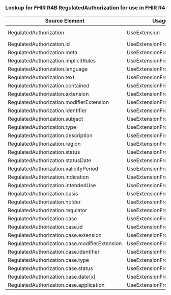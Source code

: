 ### Lookup for FHIR R4B RegulatedAuthorization for use in FHIR R4

| Source Element | Usage | Target |
| -------------- | ----- | ------ |
| RegulatedAuthorization | UseExtension | http://hl7.org/fhir/4.3/StructureDefinition/extension-RegulatedAuthorization |
| RegulatedAuthorization.id | UseExtensionFromAncestor | - |
| RegulatedAuthorization.meta | UseExtensionFromAncestor | - |
| RegulatedAuthorization.implicitRules | UseExtensionFromAncestor | - |
| RegulatedAuthorization.language | UseExtensionFromAncestor | - |
| RegulatedAuthorization.text | UseExtensionFromAncestor | - |
| RegulatedAuthorization.contained | UseExtensionFromAncestor | - |
| RegulatedAuthorization.extension | UseExtensionFromAncestor | - |
| RegulatedAuthorization.modifierExtension | UseExtensionFromAncestor | - |
| RegulatedAuthorization.identifier | UseExtensionFromAncestor | - |
| RegulatedAuthorization.subject | UseExtensionFromAncestor | - |
| RegulatedAuthorization.type | UseExtensionFromAncestor | - |
| RegulatedAuthorization.description | UseExtensionFromAncestor | - |
| RegulatedAuthorization.region | UseExtensionFromAncestor | - |
| RegulatedAuthorization.status | UseExtensionFromAncestor | - |
| RegulatedAuthorization.statusDate | UseExtensionFromAncestor | - |
| RegulatedAuthorization.validityPeriod | UseExtensionFromAncestor | - |
| RegulatedAuthorization.indication | UseExtensionFromAncestor | - |
| RegulatedAuthorization.intendedUse | UseExtensionFromAncestor | - |
| RegulatedAuthorization.basis | UseExtensionFromAncestor | - |
| RegulatedAuthorization.holder | UseExtensionFromAncestor | - |
| RegulatedAuthorization.regulator | UseExtensionFromAncestor | - |
| RegulatedAuthorization.case | UseExtensionFromAncestor | - |
| RegulatedAuthorization.case.id | UseExtensionFromAncestor | - |
| RegulatedAuthorization.case.extension | UseExtensionFromAncestor | - |
| RegulatedAuthorization.case.modifierExtension | UseExtensionFromAncestor | - |
| RegulatedAuthorization.case.identifier | UseExtensionFromAncestor | - |
| RegulatedAuthorization.case.type | UseExtensionFromAncestor | - |
| RegulatedAuthorization.case.status | UseExtensionFromAncestor | - |
| RegulatedAuthorization.case.date[x] | UseExtensionFromAncestor | - |
| RegulatedAuthorization.case.application | UseExtensionFromAncestor | - |
